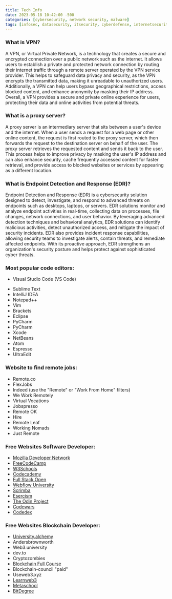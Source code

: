 ```yaml
---
title: Tech Info
date: 2023-05-18 10:42:00 -500
categories: [cybersecurity, network security, malware]
tags: [infosec, datasecurity, itsecurity, cyberdefense, internetsecurity, Darweb, Anonymity, Tor, Proxychains] # TAG names should be lowercase
---
```


### What is VPN?
A VPN, or Virtual Private Network, is a technology that creates a secure and encrypted connection over a public network such as the internet. It allows users to establish a private and protected network connection by routing their internet traffic through a remote server operated by the VPN service provider. This helps to safeguard data privacy and security, as the VPN encrypts the transmitted data, making it unreadable to unauthorized users. Additionally, a VPN can help users bypass geographical restrictions, access blocked content, and enhance anonymity by masking their IP address. Overall, a VPN provides a secure and private online experience for users, protecting their data and online activities from potential threats.

### What is a proxy server?
A proxy server is an intermediary server that sits between a user's device and the internet. When a user sends a request for a web page or other online content, the request is first routed to the proxy server, which then forwards the request to the destination server on behalf of the user. The proxy server retrieves the requested content and sends it back to the user. This process helps to improve privacy by masking the user's IP address and can also enhance security, cache frequently accessed content for faster retrieval, and provide access to blocked websites or services by appearing as a different location.

### What is Endpoint Detection and Response (EDR)?
Endpoint Detection and Response (EDR) is a cybersecurity solution designed to detect, investigate, and respond to advanced threats on endpoints such as desktops, laptops, or servers. EDR solutions monitor and analyze endpoint activities in real-time, collecting data on processes, file changes, network connections, and user behavior. By leveraging advanced detection techniques and behavioral analytics, EDR solutions can identify malicious activities, detect unauthorized access, and mitigate the impact of security incidents. EDR also provides incident response capabilities, allowing security teams to investigate alerts, contain threats, and remediate affected endpoints. With its proactive approach, EDR strengthens an organization's security posture and helps protect against sophisticated cyber threats.

### Most popular code editors:

*  Visual Studio Code (VS Code)
- Sublime Text
- IntelliJ IDEA
- Notepad++
- Vim
- Brackets
- Eclipse
- PyCharm
- PyCharm
- Xcode
- NetBeans
- Atom
- Espresso
- UltraEdit

### Website to find remote jobs:
* Remote.co
* FlexJobs
* Indeed (use the "Remote" or "Work From Home" filters)
* We Work Remotely
* Virtual Vocations
* Jobspresso
* Remote OK
* Hire
* Remote Leaf
* Working Nomads
* Just Remote

### Free Websites Software Developer:

* [Mozilla Developer Network](https://developer.mozilla.org/en-US/)
* [FreeCodeCamp](https://www.freecodecamp.org/)
* [W3Schools](https://www.w3schools.com/)
* [Codecademy](https://www.codecademy.com/)
* [Full Stack Open](https://fullstackopen.com/en/)
* [Webflow University](https://university.webflow.com/)
* [Scrimba](https://scrimba.com/)
* [Esercism](https://exercism.org/)
* [The Odin Project](https://www.theodinproject.com/)
* [Codewars](https://www.codewars.com/)
* [Codedex](https://www.codedex.io/)


### Free Websites Blockchain Developer:

* [University.alchemy](https://university.alchemy.com/home)
* Andersbrownworth
* Web3.university
* dev.to
* Cryptozombies
* [Blockchain Full Course](https://github.com/smartcontractkit/full-blockchain-solidity-course-js)
* Blockchain-council "paid"
* Useweb3.xyz
* [Learnweb3](https://learnweb3.io/)
* [Metaschool](https://metaschool.so/)
* [BitDegree](https://www.bitdegree.org/crypto/learn)

